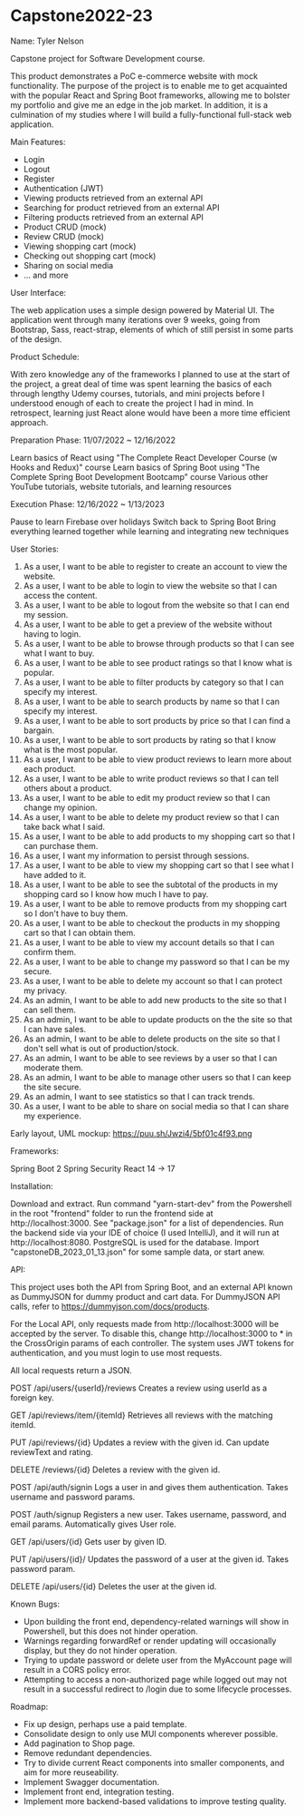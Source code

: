 # Capstone2022-23

Name: Tyler Nelson

Capstone project for Software Development course.

This product demonstrates a PoC e-commerce website with mock functionality.
The purpose of the project is to enable me to get acquainted with the popular React and Spring Boot frameworks,
allowing me to bolster my portfolio and give me an edge in the job market. In addition, it is a culmination of my studies
where I will build a fully-functional full-stack web application.

Main Features:

- Login
- Logout
- Register
- Authentication (JWT)
- Viewing products retrieved from an external API
- Searching for product retrieved from an external API
- Filtering products retrieved from an external API
- Product CRUD (mock)
- Review CRUD (mock)
- Viewing shopping cart (mock)
- Checking out shopping cart (mock)
- Sharing on social media
- ... and more

User Interface:

The web application uses a simple design powered by Material UI. 
The application went through many iterations over 9 weeks, going from Bootstrap, Sass, react-strap,
elements of which of still persist in some parts of the design.

Product Schedule:

With zero knowledge any of the frameworks I planned to use at the start of the project,
a great deal of time was spent learning the basics of each through lengthy Udemy courses, tutorials,
and mini projects before I understood enough of each to create the project I had in mind. In retrospect,
learning just React alone would have been a more time efficient approach.

Preparation Phase: 11/07/2022 ~ 12/16/2022

Learn basics of React using "The Complete React Developer Course (w Hooks and Redux)" course
Learn basics of Spring Boot using "The Complete Spring Boot Development Bootcamp" course
Various other YouTube tutorials, website tutorials, and learning resources

Execution Phase: 12/16/2022 ~ 1/13/2023

Pause to learn Firebase over holidays
Switch back to Spring Boot
Bring everything learned together while learning and integrating new techniques

User Stories:

1. As a user, I want to be able to register to create an account to view the website.
2. As a user, I want to be able to login to view the website so that I can access the content.
3. As a user, I want to be able to logout from the website so that I can end my session.
4. As a user, I want to be able to get a preview of the website without having to login.
5. As a user, I want to be able to browse through products so that I can see what I want to buy.
6. As a user, I want to be able to see product ratings so that I know what is popular.
7. As a user, I want to be able to filter products by category so that I can specify my interest.
8. As a user, I want to be able to search products by name so that I can specify my interest.
9. As a user, I want to be able to sort products by price so that I can find a bargain.
10. As a user, I want to be able to sort products by rating so that I know what is the most popular.
11. As a user, I want to be able to view product reviews to learn more about each product.
12. As a user, I want to be able to write product reviews so that I can tell others about a product.
13. As a user, I want to be able to edit my product review so that I can change my opinion.
14. As a user, I want to be able to delete my product review so that I can take back what I said.
15. As a user, I want to be able to add products to my shopping cart so that I can purchase them.
16. As a user, I want my information to persist through sessions.
17. As a user, I want to be able to view my shopping cart so that I see what I have added to it.
18. As a user, I want to be able to see the subtotal of the products in my shopping card so I know how much I have to pay.
19. As a user, I want to be able to remove products from my shopping cart so I don't have to buy them.
20. As a user, I want to be able to checkout the products in my shopping cart so that I can obtain them.
21. As a user, I want to be able to view my account details so that I can confirm them.
22. As a user, I want to be able to change my password so that I can be my secure.
23. As a user, I want to be able to delete my account so that I can protect my privacy.
24. As an admin, I want to be able to add new products to the site so that I can sell them.
25. As an admin, I want to be able to update products on the the site so that I can have sales.
26. As an admin, I want to be able to delete products on the site so that I don't sell what is out of production/stock.
27. As an admin, I want to be able to see reviews by a user so that I can moderate them.
28. As an admin, I want to be able to manage other users so that I can keep the site secure.
29. As an admin, I want to see statistics so that I can track trends.
30. As a user, I want to be able to share on social media so that I can share my experience.

Early layout, UML mockup: https://puu.sh/Jwzi4/5bf01c4f93.png


Frameworks:

Spring Boot 2
Spring Security
React 14 -> 17

Installation:

Download and extract.
Run command "yarn-start-dev" from the Powershell in the root "frontend" folder to run the frontend side at http://localhost:3000.
See "package.json" for a list of dependencies.
Run the backend side via your IDE of choice (I used IntelliJ), and it will run at http://localhost:8080.
PostgreSQL is used for the database. Import "capstoneDB_2023_01_13.json" for some sample data, or start anew.

API: 

This project uses both the API from Spring Boot, and an external API known as DummyJSON for dummy product and cart data.
For DummyJSON API calls, refer to https://dummyjson.com/docs/products.

For the Local API, only requests made from http://localhost:3000 will be accepted by the server. 
To disable this, change http://localhost:3000 to * in the CrossOrigin params of each controller.
The system uses JWT tokens for authentication, and you must login to use most requests.

All local requests return a JSON.

POST /api/users/{userId}/reviews
Creates a review using userId as a foreign key.

GET /api/reviews/item/{itemId}
Retrieves all reviews with the matching itemId.

PUT /api/reviews/{id}
Updates a review with the given id. Can update reviewText and rating.

DELETE /reviews/{id}
Deletes a review with the given id.

POST /api/auth/signin
Logs a user in and gives them authentication. Takes username and password params.

POST /auth/signup
Registers a new user. Takes username, password, and email params. Automatically gives User role.

GET /api/users/{id}
Gets user by given ID.

PUT /api/users/{id}/
Updates the password of a user at the given id. Takes password param.

DELETE /api/users/{id}
Deletes the user at the given id.

Known Bugs:

- Upon building the front end, dependency-related warnings will show in Powershell, but this does not hinder operation.
- Warnings regarding forwardRef or render updating will occasionally display, but they do not hinder operation.
- Trying to update password or delete user from the MyAccount page will result in a CORS policy error.
- Attempting to access a non-authorized page while logged out may not result in a successful redirect to /login due to some lifecycle processes.


Roadmap:

- Fix up design, perhaps use a paid template.
- Consolidate design to only use MUI components wherever possible.
- Add pagination to Shop page.
- Remove redundant dependencies.
- Try to divide current React components into smaller components, and aim for more reuseability.
- Implement Swagger documentation.
- Implement front end, integration testing.
- Implement more backend-based validations to improve testing quality.
